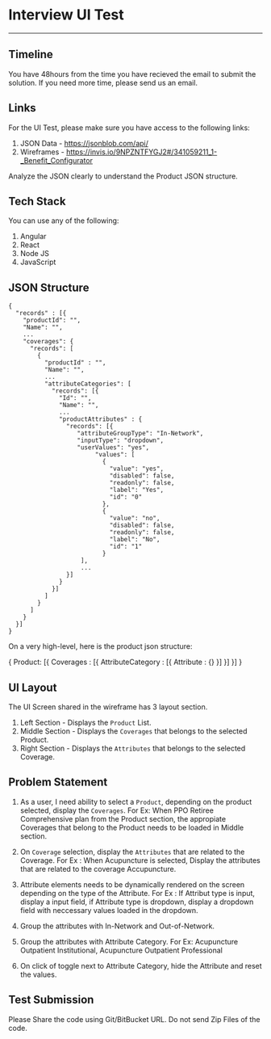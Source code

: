 # Interview UI Test
--------

## Timeline
You have 48hours from the time you have recieved the email to submit the solution. If you need more time, please send us an email.

## Links

For the UI Test, please make sure you have access to the following links:
1. JSON Data - https://jsonblob.com/api/
2. Wireframes - https://invis.io/9NPZNTFYGJ2#/341059211_1-_Benefit_Configurator

Analyze the JSON clearly to understand the Product JSON structure. 

## Tech Stack

You can use any of the following:
1. Angular
2. React
3. Node JS
4. JavaScript

## JSON Structure

```
{
  "records" : [{
    "productId": "",
    "Name": "",
    ...
    "coverages": {
      "records": [
        {
          "productId" : "",
          "Name": "",
          ...
          "attributeCategories": [
            "records": [{
              "Id": "",
              "Name": "",
              ...
              "productAttributes" : {
                "records": [{
                   "attributeGroupType": "In-Network",
                   "inputType": "dropdown",
                   "userValues": "yes",
                        "values": [
                          {
                            "value": "yes",
                            "disabled": false,
                            "readonly": false,
                            "label": "Yes",
                            "id": "0"
                          },
                          {
                            "value": "no",
                            "disabled": false,
                            "readonly": false,
                            "label": "No",
                            "id": "1"
                          }
                    ],
                    ...
                }]
              }
            }]
          ]
        }
      ]
    }
  }]
}
```

On a very high-level, here is the product json structure:

{
  Product: [{
    Coverages : [{
      AttributeCategory : [{
        Attribute : {}
      }]
    }]
  }]
}

## UI Layout
The UI Screen shared in the wireframe has 3 layout section.

1. Left Section - Displays the `Product` List.
2. Middle Section - Displays the `Coverages` that belongs to the selected Product.
3. Right Section - Displays the `Attributes` that belongs to the selected Coverage.

## Problem Statement
1. As a user, I need ability to select a `Product`, depending on the product selected, display the `Coverages`. 
For Ex: When PPO Retiree Comprehensive plan from the Product section, the appropiate Coverages that belong to the Product needs to be loaded in Middle section. 

2. On `Coverage` selection, display the `Attributes` that are related to the Coverage.
For Ex : When Acupuncture is selected, Display the attributes that are related to the coverage Accupuncture. 

3. Attribute elements needs to be dynamically rendered on the screen depending on the type of the Attribute.
For Ex : If Attribut type is input, display a input field, if Attribute type is dropdown, display a dropdown field with neccessary values loaded in the dropdown.

4. Group the attributes with In-Network and Out-of-Network.
5. Group the attributes with Attribute Category.
For Ex: Acupuncture Outpatient Institutional, Acupuncture Outpatient Professional

6. On click of toggle next to Attribute Category, hide the Attribute and reset the values.

## Test Submission
Please Share the code using Git/BitBucket URL. Do not send Zip Files of the code.
